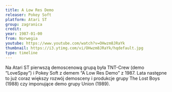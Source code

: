 ```yaml
---
title: A Low Res Demo
releaser: Pokey Soft
platform: Atari ST
group: zagranica
credit:
year: 1987-01-00
from: Norwegia
youtube: https://www.youtube.com/watch?v=OHwzm8JRaYk
thumbnail: https://i3.ytimg.com/vi/OHwzm8JRaYk/hqdefault.jpg
type: timeline
---
```


Na Atari ST pierwszą demoscenową grupą była TNT-Crew (demo “LoveSpay”) i Pokey Soft z demem “A Low Res Demo” z 1987. Lata następne to już coraz większy rozwój demosceny i produkcje grupy The Lost Boys (1988) czy imponujące demo grupy Union (1989).
